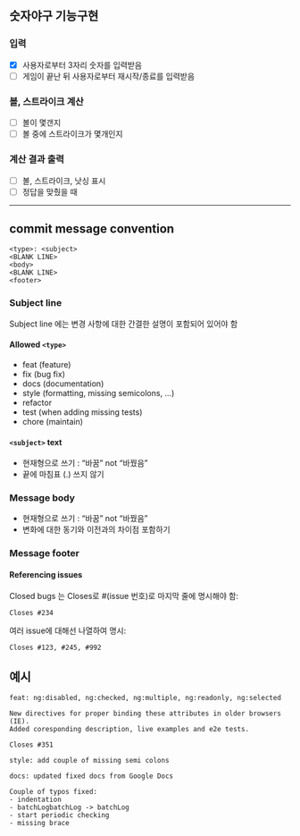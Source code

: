## 숫자야구 기능구현
### 입력
-[x] 사용자로부터 3자리 숫자를 입력받음
-[ ] 게임이 끝난 뒤 사용자로부터 재시작/종료를 입력받음
### 볼, 스트라이크 계산
-[ ] 볼이 몇갠지
-[ ] 볼 중에 스트라이크가 몇개인지
### 계산 결과 출력
-[ ] 볼, 스트라이크, 낫싱 표시
-[ ] 정답을 맞췄을 때

---

## commit message convention
```
<type>: <subject>
<BLANK LINE>
<body>
<BLANK LINE>
<footer>
```
### Subject line
Subject line 에는 변경 사항에 대한 간결한 설명이 포함되어 있어야 함

#### Allowed `<type>`
* feat (feature)
* fix (bug fix)
* docs (documentation)
* style (formatting, missing semicolons, …)
* refactor
* test (when adding missing tests)
* chore (maintain)

#### `<subject>` text
* 현재형으로 쓰기 : “바꿈” not “바꿨음”
* 끝에 마침표 (.) 쓰지 않기

### Message body
* 현재형으로 쓰기 : “바꿈” not “바꿨음”
* 변화에 대한 동기와 이전과의 차이점 포함하기

### Message footer

#### Referencing issues

Closed bugs 는 Closes로 #(issue 번호)로 마지막 줄에 명시해야 함:
```
Closes #234
```

여러 issue에 대해선 나열하여 명시:
```
Closes #123, #245, #992
```

예시
--------

```
feat: ng:disabled, ng:checked, ng:multiple, ng:readonly, ng:selected

New directives for proper binding these attributes in older browsers (IE).
Added coresponding description, live examples and e2e tests.

Closes #351
```

```
style: add couple of missing semi colons
```

```
docs: updated fixed docs from Google Docs

Couple of typos fixed:
- indentation
- batchLogbatchLog -> batchLog
- start periodic checking
- missing brace
```